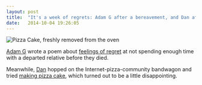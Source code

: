 ```yaml
---
layout: post
title:  "It's a week of regrets: Adam G after a bereavement, and Dan after a pizza-related mistake"
date:   2014-10-04 19:26:05
---
```


![Pizza Cake, freshly removed from the oven](https://danq.me/wp-content/uploads/2014/10/wpid-20141003_204147-300x168.jpg)

[Adam G][adam-g] wrote a poem about [feelings of regret](http://adrokspoems.wordpress.com/2014/09/30/regwets/) at not spending enough time with a departed relative before they died.

Meanwhile, [Dan][dan] hopped on the Internet-pizza-community bandwagon and tried [making pizza cake](https://danq.me/2014/10/04/pizza-cake/), which turned out to be a little disappointing.

[adam-g]:  http://strokeyadam.livejournal.com/
[adam-w]:  http://www.ad-space.org.uk/
[andy-k]:  http://theguidemark3.livejournal.com/
[andy-r]:  http://selfdoubtgun.wordpress.com/
[beth]:    http://littlegreenbeth.livejournal.com/
[bryn]:    http://randomlyevil.org.uk/
[claire]:  http://nowebsite.co.uk/blog/
[dan]:     http://www.scatmania.org/
[ele]:     http://ele-is-crazy.livejournal.com/
[fiona]:   http://fionafish.wordpress.com/
[hayley]:  http://leelee1983.livejournal.com/
[jen]:     http://scleip.livejournal.com/
[jimmy]:   http://vikingjim.livejournal.com/
[jta]:     http://blog.electricquaker.co.uk/
[kit]:     http://reaperkit.wordpress.com/
[liz]:     http://norasdollhouse.livejournal.com/
[malbo21]: http://malbo21.wordpress.com/
[matt-p]:  http://myzelik.livejournal.com/
[matt-r]:  http://matt-inthe-hat.livejournal.com/
[paul]:    http://blog.pacifist.co.uk/
[penny]:   http://thepennyfaerie.livejournal.com/
[pete]:    http://loonybin345.livejournal.com/
[rory]:    http://razinaber.livejournal.com/
[ruth]:    http://fleeblewidget.co.uk/
[sarah]:   http://starlight-sarah.livejournal.com/
[sian]:    http://elgingerbread.wordpress.com/
[sundeep]: https://mentalwillness.wordpress.com/
